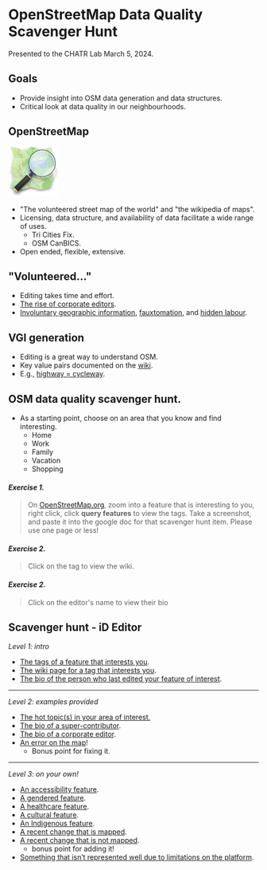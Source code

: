 # OpenStreetMap Data Quality Scavenger Hunt
Presented to the CHATR Lab March 5, 2024.

## Goals

- Provide insight into OSM data generation and data structures.
- Critical look at data quality in our neighbourhoods.


## OpenStreetMap

![OpenStreetmap](www/Openstreetmap_logo.svg.png)

- "The volunteered street map of the world" and "the wikipedia of maps".
- Licensing, data structure, and availability of data facilitate a wide range of 
uses.
   - Tri Cities Fix.
   - OSM CanBICS.
- Open ended, flexible, extensive.


## "Volunteered..."

- Editing takes time and effort.
- [The rise of corporate editors](https://www.mdpi.com/2220-9964/8/5/232).
- [Involuntary geographic information](https://doi.org/10.1080/00045608.2011.595657), [fauxtomation](https://logicmag.io/failure/the-automation-charade/), 
and [hidden labour](https://mitsloan.mit.edu/ideas-made-to-matter/hidden-work-created-artificial-intelligence-programs).

## VGI generation

- Editing is a great way to understand OSM.
- Key value pairs documented on the [wiki](https://wiki.openstreetmap.org/).
- E.g., [highway = cycleway](https://wiki.openstreetmap.org/wiki/Tag:highway%3Dcycleway).

## OSM data quality scavenger hunt. 

- As a starting point, choose on an area that you know and find interesting.
   - Home
   - Work
   - Family
   - Vacation
   - Shopping

#### ***Exercise 1.*** 
> On [OpenStreetMap.org](https://www.openstreetmap.org), zoom into a feature that is interesting to you, right click, click **query features** to view the tags. Take a screenshot, and paste it into the google doc for that scavenger hunt item. Please use one page or less!

#### ***Exercise 2.*** 

> Click on the tag to view the wiki.

#### ***Exercise 2.*** 

> Click on the editor's name to view their bio


## Scavenger hunt - iD Editor
*Level 1: intro*

- [The tags of a feature that interests you](https://docs.google.com/document/d/1-nlcA7pEITME6mTbeNB9VeJbaGqFVXwl6vjtLAvuN5c/edit?usp=sharing).
- [The wiki page for a tag that interests you](https://docs.google.com/document/d/1GvRpsvmZKoKFserfXpxB8M9MnJHOMx51kSAnArZsOdY/edit?usp=sharing).
- [The bio of the person who last edited your feature of interest](https://docs.google.com/document/d/1G4jYFKUg7sj6GAK59WKXtR9pdf6MtqIMuw86SbQD7Pg/edit?usp=sharing).
----
*Level 2: examples provided*
- [The hot topic(s) in your area of interest.](https://docs.google.com/document/d/1Q2GHQYi7j7_SRhEQYMmPl-I23awbcVwdMhFv9P7s0ZY/edit?usp=sharing)
- [The bio of a super-contributor](https://docs.google.com/document/d/1Gq6Qqd6f1B4AEe4YPaTnL2w5Zsrn87NkrDIsbeE2d7k/edit?usp=sharing).
- [The bio of a corporate editor](https://docs.google.com/document/d/1FQrxCXeaZv6bUZmte9OSprjxs1BHxULhI5FoGxWsvJY/edit?usp=sharing).
- [An error on the map](https://docs.google.com/document/d/1Cb8V7JhEz9THIr58Hl0dpis3zbG91dQ4fhhskkkgJDE/edit?usp=sharing)!
   - Bonus point for fixing it.
----
*Level 3: on your own!*
- [An accessibility feature](https://docs.google.com/document/d/1QZRSIB6l_KgAj4TzZrXZNFeDSO_PDVYrnMgMzr6P0i0/edit?usp=sharing).
- [A gendered feature](https://docs.google.com/document/d/1S5hxFMuCthnt40lguAR9-Uvq42seKd6HG_aWCoHip7o/edit?usp=sharing).
- [A healthcare feature](https://docs.google.com/document/d/1Ke9ba6eDJ94F0FOlYSQXsJ0h_v4_QSycbpHC4tG0998/edit?usp=sharing).
- [A cultural feature](https://docs.google.com/document/d/1_mGvqwIfHHz9nVglwZLAYROcVbmK-2qyN7PuB766vnw/edit?usp=sharing).
- [An Indigenous feature](https://docs.google.com/document/d/1nYQdBa-OlayWKhv-H4e5pFwYOK5TxFJKDYoF_Za9KJw/edit?usp=sharing).
- [A recent change that is mapped](https://docs.google.com/document/d/1UjbLA_R-cJQQeXaFx3V5YLAds2ccOGO3esQFeTPimb0/edit?usp=sharing).
- [A recent change that is not mapped](https://docs.google.com/document/d/1030E8f6IxmRZixr9W0kHrducLkaWMbtCNaDvv8QbjPE/edit?usp=sharing).
   - bonus point for adding it!
- [Something that isn’t represented well due to limitations on the platform](https://docs.google.com/document/d/1lOZioRN9ZtDiaIfXF03F6oSXAhT4O2fCZp_5lEbKGgU/edit?usp=sharing).
